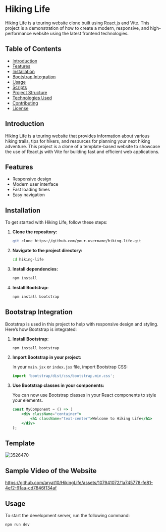 # Hiking Life

Hiking Life is a touring website clone built using React.js and Vite. This project is a demonstration of how to create a modern, responsive, and high-performance website using the latest frontend technologies.

## Table of Contents

- [Introduction](#introduction)
- [Features](#features)
- [Installation](#installation)
- [Bootstrap Integration](#bootstrap-integration)
- [Usage](#usage)
- [Scripts](#scripts)
- [Project Structure](#project-structure)
- [Technologies Used](#technologies-used)
- [Contributing](#contributing)
- [License](#license)

## Introduction

Hiking Life is a touring website that provides information about various hiking trails, tips for hikers, and resources for planning your next hiking adventure. This project is a clone of a template-based website to showcase the use of React.js with Vite for building fast and efficient web applications.

## Features

- Responsive design
- Modern user interface
- Fast loading times
- Easy navigation

## Installation

To get started with Hiking Life, follow these steps:

1. **Clone the repository:**

    ```bash
    git clone https://github.com/your-username/hiking-life.git
    ```

2. **Navigate to the project directory:**

    ```bash
    cd hiking-life
    ```

3. **Install dependencies:**

    ```bash
    npm install
    ```

4. **Install Bootstrap:**

    ```bash
    npm install bootstrap
    ```

## Bootstrap Integration

Bootstrap is used in this project to help with responsive design and styling. Here’s how Bootstrap is integrated:

1. **Install Bootstrap:**

    ```bash
    npm install bootstrap
    ```

2. **Import Bootstrap in your project:**

    In your `main.jsx` or `index.jsx` file, import Bootstrap CSS:

    ```jsx
    import 'bootstrap/dist/css/bootstrap.min.css';
    ```

3. **Use Bootstrap classes in your components:**

    You can now use Bootstrap classes in your React components to style your elements.

    ```jsx
    const MyComponent = () => (
        <div className="container">
            <h1 className="text-center">Welcome to Hiking Life</h1>
        </div>
    );
    ```

## Template 


![3526470](https://github.com/aryat10/HikingLife/assets/107941072/62a5fd3c-026a-4952-8a9a-4087799a9fe9)





## Sample Video of the Website




https://github.com/aryat10/HikingLife/assets/107941072/1a745778-fe81-4ef2-91aa-cd7846f134af






## Usage

To start the development server, run the following command:

```bash
npm run dev







